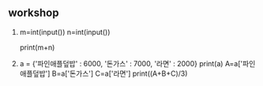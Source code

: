 ## workshop

1. m=int(input())
   n=int(input())
   
   print(m+n)

2. a = {'파인애플덮밥' : 6000, '돈가스' : 7000, '라면' : 2000}
   print(a)
   A=a['파인애플덮밥']
   B=a['돈가스']
   C=a['라면']
   print((A+B+C)/3)
